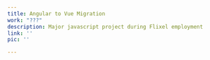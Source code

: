 ```yaml
---
title: Angular to Vue Migration
work: "???"
description: Major javascript project during Flixel employment
link: ''
pic: ''

---
```

